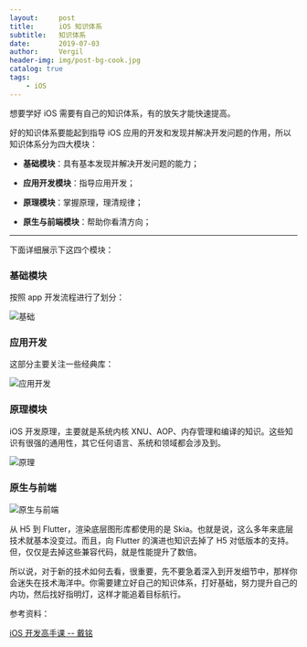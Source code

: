 ```yaml
---
layout:     post
title:      iOS 知识体系
subtitle:   知识体系
date:       2019-07-03
author:     Vergil
header-img: img/post-bg-cook.jpg
catalog: true
tags:
    - iOS
---
```


想要学好 iOS 需要有自己的知识体系，有的放矢才能快速提高。

好的知识体系要能起到指导 iOS 应用的开发和发现并解决开发问题的作用，所以知识体系分为四大模块：

- **基础模块**：具有基本发现并解决开发问题的能力；

- **应用开发模块**：指导应用开发；

- **原理模块**：掌握原理，理清规律；

- **原生与前端模块**：帮助你看清方向；

---

下面详细展示下这四个模块：

### 基础模块

按照 app 开发流程进行了划分：

![基础](https://upload-images.jianshu.io/upload_images/1776587-dec99abaa2eac13c.png?imageMogr2/auto-orient/strip%7CimageView2/2/w/1240)

### 应用开发

这部分主要关注一些经典库：

![应用开发](https://upload-images.jianshu.io/upload_images/1776587-7d86c7273d4f45c6.png?imageMogr2/auto-orient/strip%7CimageView2/2/w/1240)

### 原理模块

iOS 开发原理，主要就是系统内核 XNU、AOP、内存管理和编译的知识。这些知识有很强的通用性，其它任何语言、系统和领域都会涉及到。

![原理](https://upload-images.jianshu.io/upload_images/1776587-2aab0880bded7954.png?imageMogr2/auto-orient/strip%7CimageView2/2/w/1240)

### 原生与前端

![原生与前端](https://upload-images.jianshu.io/upload_images/1776587-c9614ca4277d847a.png?imageMogr2/auto-orient/strip%7CimageView2/2/w/1240)

从 H5 到 Flutter，渲染底层图形库都使用的是 Skia。也就是说，这么多年来底层技术就基本没变过。而且，向 Flutter 的演进也知识去掉了 H5 对低版本的支持。但，仅仅是去掉这些兼容代码，就是性能提升了数倍。

所以说，对于新的技术如何去看，很重要，先不要急着深入到开发细节中，那样你会迷失在技术海洋中。你需要建立好自己的知识体系，打好基础，努力提升自己的内功，然后找好指明灯，这样才能追着目标航行。

参考资料：

[iOS 开发高手课 -- 戴铭](https://time.geekbang.org/column/article/85326)